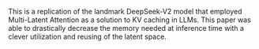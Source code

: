 This is a replication of the landmark DeepSeek-V2 model that employed Multi-Latent Attention as a solution to KV caching in LLMs. This paper was able to drastically decrease the memory needed at inference time with a clever utilization and reusing of the latent space. 
